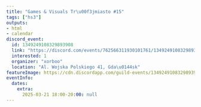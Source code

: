 ```yaml
---
title: "Games & Visuals Tr\u00f3jmiasto #15"
tags: ["hs3"]
outputs:
- html
- calendar
discord_event:
  id: 1349249108329893908
  link: "https://discord.com/events/762566311930101761/1349249108329893908"
  interested: 1
  organizer: "xorboo"
  location: "Al. Wojska Polskiego 41, Gda\u0144sk"
featureImage: https://cdn.discordapp.com/guild-events/1349249108329893908/0c0754551a2151674886093852eae847.png?size=1024
eventInfo:
  dates:
    extra:
      2025-03-21 18:00-20:00: null
---
```


